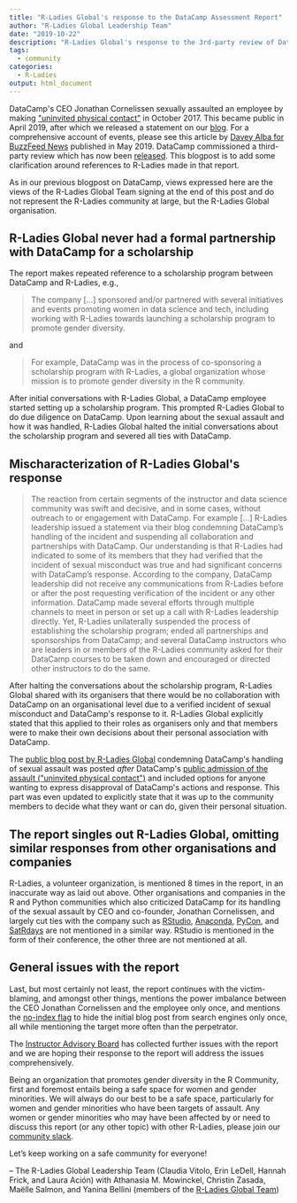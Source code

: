 ```yaml
---
title: "R-Ladies Global's response to the DataCamp Assessment Report"
author: "R-Ladies Global Leadership Team"
date: "2019-10-22"
description: "R-Ladies Global's response to the 3rd-party review of DataCamp"
tags:
  - community
categories:
  - R-Ladies
output: html_document
---
```


DataCamp's CEO Jonathan Cornelissen sexually assaulted an employee by making ["uninvited physical contact"](https://www.datacamp.com/community/blog/note-to-our-community) in October 2017. This became public in April 2019, after which we released a statement on our [blog](https://blog.rladies.org/post/statement-about-datacamp/). For a comprehensive account of events, please see this article by [Davey Alba for BuzzFeed News](https://www.buzzfeednews.com/article/daveyalba/datacamp-sexual-harassment-metoo-tech-startup) published in May 2019. DataCamp commissioned a third-party review which has now been [released](https://assets.datacamp.com/working-ideal-independent-third-party-review-of-datacamp.pdf). This blogpost is to add some clarification around references to R-Ladies made in that report.

As in our previous blogpost on DataCamp, views expressed here are the views of the R-Ladies Global Team signing at the end of this post and do not represent the R-Ladies community at large, but the R-Ladies Global organisation.

## R-Ladies Global never had a formal partnership with DataCamp for a scholarship

The report makes repeated reference to a scholarship program between DataCamp and R-Ladies, e.g.,

> The company [...] sponsored and/or partnered with several initiatives and events promoting women in data science and tech, including working with R-Ladies towards launching a scholarship program to promote gender diversity.

and

> For example, DataCamp was in the process of co-sponsoring a scholarship program with R-Ladies, a global organization whose mission is to promote gender diversity in the R community.

After initial conversations with R-Ladies Global, a DataCamp employee started setting up a scholarship program. This prompted R-Ladies Global to do due diligence on DataCamp. Upon learning about the sexual assault and how it was handled, R-Ladies Global halted the initial conversations about the scholarship program and severed all ties with DataCamp.

## Mischaracterization of R-Ladies Global's response

> The reaction from certain segments of the instructor and data science community was swift and decisive, and in some cases, without outreach to or engagement with DataCamp. For example [...] R-Ladies leadership issued a statement via their blog condemning DataCamp’s handling of the incident and suspending all collaboration and partnerships with DataCamp. Our understanding is that R-Ladies had indicated to some of its members that they had verified that the incident of sexual misconduct was true and had significant concerns with DataCamp’s response. According to the company, DataCamp leadership did not receive any communications from R-Ladies before or after the post requesting verification of the incident or any other information. DataCamp made several efforts through multiple channels to meet in person or set up a call with R-Ladies leadership directly. Yet, R-Ladies unilaterally suspended the process of establishing the scholarship program; ended all partnerships and sponsorships from DataCamp; and several DataCamp instructors who are leaders in or members of the R-Ladies community asked for their DataCamp courses to be taken down and encouraged or directed other instructors to do the same.

After halting the conversations about the scholarship program, R-Ladies Global shared with its organisers that there would be no collaboration with DataCamp on an organisational level due to a verified incident of sexual misconduct and DataCamp's response to it. R-Ladies Global explicitly stated that this applied to their roles as organisers only and that members were to make their own decisions about their personal association with DataCamp.

The [public blog post by R-Ladies Global](https://blog.rladies.org/post/statement-about-datacamp/) condemning DataCamp's handling of sexual assault was posted _after_ DataCamp's [public admission of the assault ("uninvited physical contact")](https://www.datacamp.com/community/blog/note-to-our-community) and included options for anyone wanting to express disapproval of DataCamp's actions and response. This part was even updated to explicitly state that it was up to the community members to decide what they want or can do, given their personal situation.

## The report singles out R-Ladies Global, omitting similar responses from other organisations and companies

R-Ladies, a volunteer organization, is mentioned 8 times in the report, in an inaccurate way as laid out above. Other organisations and companies in the R and Python communities which also criticized DataCamp for its handling of the sexual assault by CEO and co-founder, Jonathan Cornelissen, and largely cut ties with the company such as [RStudio](https://twitter.com/rstudio/status/1117889763711696896), [Anaconda](https://www.anaconda.com/updated-statement-about-our-relationship-with-datacamp/), [PyCon](https://pycon.blogspot.com/2019/04/an-update-regarding-pycon-2019-sponsor.html), and [SatRdays](https://satrdays.org/blog/2019/04/14/datacamp-sponsorship/) are not mentioned in a similar way. RStudio is mentioned in the form of their conference, the other three are not mentioned at all.

## General issues with the report

Last, but most certainly not least, the report continues with the victim-blaming, and amongst other things, mentions the power imbalance between the CEO Jonathan Cornelissen and the employee only once, and mentions the [no-index flag](https://twitter.com/noamross/status/1116709899159916544) to hide the initial blog post from search engines only once, all while mentioning the target more often than the perpetrator.

The [Instructor Advisory Board](https://twitter.com/AllenDowney/status/1184568115880976384) has collected further issues with the report and we are hoping their response to the report will address the issues comprehensively.

Being an organization that promotes gender diversity in the R Community, first and foremost entails being a safe space for women and gender minorities. We will always do our best to be a safe space, particularly for women and gender minorities who have been targets of assault. Any women or gender minorities who may have been affected by or need to discuss this report (or any other topic) with other R-Ladies, please join our [community slack](https://rladies-community-slack.herokuapp.com/).

Let’s keep working on a safe community for everyone!

– The R-Ladies Global Leadership Team (Claudia Vitolo, Erin LeDell, Hannah Frick, and Laura Ación) with Athanasia M. Mowinckel, Christin Zasada, Maëlle Salmon, and Yanina Bellini (members of the [R-Ladies Global Team](https://rladies.org/about-us/team/))
